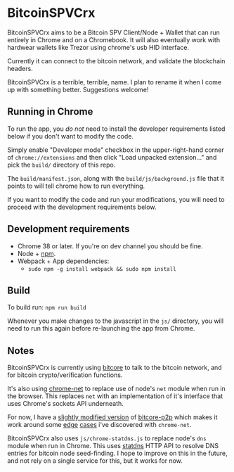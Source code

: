 # BitcoinSPVCrx

BitcoinSPVCrx aims to be a Bitcoin SPV Client/Node + Wallet that can run
entirely in Chrome and on a Chromebook.  It will also eventually work
with hardwear wallets like Trezor using chrome's usb HID interface.

Currently it can connect to the bitcoin network, and validate the
blockchain headers.

BitcoinSPVCrx is a terrible, terrible, name.  I plan to rename it when I
come up with something better.  Suggestions welcome!

## Running in Chrome

To run the app, you *do not* need to install the developer requirements
listed below if you don't want to modify the code.

Simply enable "Developer mode" checkbox in the upper-right-hand corner of
`chrome://extensions` and then click "Load unpacked extension..." and pick
the `build/` directory of this repo.

The `build/manifest.json`, along with the `build/js/background.js` file that
it points to will tell chrome how to run everything.

If you want to modify the code and run your modifications, you will need to
proceed with the development requirements below.

## Development requirements

  * Chrome 38 or later. If you're on dev channel you should be fine.
  * Node + [npm](https://www.npmjs.org/).
  * Webpack + App dependencies:
    * `sudo npm -g install webpack && sudo npm install`

## Build

To build run: `npm run build`

Whenever you make changes to the javascript in the `js/` directory, you will
need to run this again before re-launching the app from Chrome.

## Notes

BitcoinSPVCrx is currently using [bitcore](http://bitcore.io/) to talk to
the bitcoin network, and for bitcoin crypto/verification functions.

It's also using [chrome-net](https://github.com/feross/chrome-net) to
replace use of node's `net` module when run in the browser.  This replaces
`net` with an implementation of it's interface that uses Chrome's sockets
API underneath.

For now, I have a
[slightly modified version](https://github.com/throughnothing/bitcore-p2p) of
[bitcore-p2p](https://github.com/bitpay/bitcore-p2p) which makes it work around
some [edge](https://github.com/feross/chrome-net/pull/22)
[cases](https://github.com/feross/chrome-net/pull/23) i've discovered with
`chrome-net`.

BitcoinSPVCrx also uses `js/chrome-statdns.js` to replace node's `dns` module
when run in Chrome.  This uses [statdns](http://www.statdns.com/) HTTP API to
resolve DNS entries for bitcoin node seed-finding.  I hope to improve on this
in the future, and not rely on a single service for this, but it works for now.
